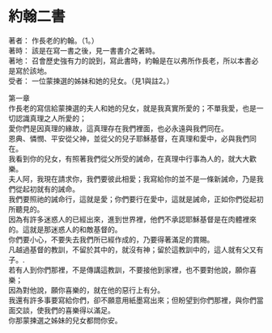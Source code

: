 # 約翰二書  

著者：	作長老的約翰。（1。）  
著時：	該是在寫一書之後，見一書書介之著時。  
著地：	召會歷史強有力的說到，寫此書時，約翰是在以弗所作長老，所以本書必是寫於該地。  
受者：	一位蒙揀選的姊妹和她的兒女。（見1與註2。）  

第一章  
作長老的寫信給蒙揀選的夫人和她的兒女，就是我真實所愛的；不單我愛，也是一切認識真理之人所愛的；  
愛你們是因真理的緣故，這真理存在我們裡面，也必永遠與我們同在。  
恩典、憐憫、平安從父神，並從父的兒子耶穌基督，在真理和愛中，必與我們同在。  
我看到你的兒女，有照著我們從父所受的誡命，在真理中行事為人的，就大大歡樂。  
夫人阿，我現在請求你，我們要彼此相愛；我寫給你的並不是一條新誡命，乃是我們從起初就有的誡命。  
我們要照祂的誡命行，這就是愛；你們要行在愛中，這就是誡命，正如你們從起初所聽見的。  
因為有許多迷惑人的已經出來，進到世界裡，他們不承認耶穌基督是在肉體裡來的。這就是那迷惑人的和敵基督的。  
你們要小心，不要失去我們所已經作成的，乃要得著滿足的賞賜。  
凡越過基督的教訓，不留於其中的，就沒有神；留於這教訓中的，這人就有父又有子。.  
若有人到你們那裡，不是傳講這教訓，不要接他到家裡，也不要對他說，願你喜樂；  
因為對他說，願你喜樂的，就在他的惡行上有分。  
我還有許多事要寫給你們，卻不願意用紙墨寫出來；但盼望到你們那裡，與你們當面交談，使我們的喜樂得以滿足。  
你那蒙揀選之姊妹的兒女都問你安。  
